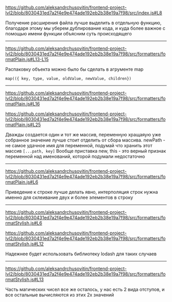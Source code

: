 
https://github.com/aleksandrchusovitin/frontend-project-lvl2/blob/8030431ed7a2f4e9e474ade192eb2b38e19a7f98/src/index.js#L8

Получение расширения файла лучше выделить в отдельную функцию, благодаря этому мы уберем дублирование кода, и куда более важное с помощью имени функции объясним суть происходящего

---

https://github.com/aleksandrchusovitin/frontend-project-lvl2/blob/8030431ed7a2f4e9e474ade192eb2b38e19a7f98/src/formatters/formatPlain.js#L13-L15

Распаковку объекта можно было бы сделать в агрументе map

```
map(({ key, type, value, oldValue, newValue, children})
```

---

https://github.com/aleksandrchusovitin/frontend-project-lvl2/blob/8030431ed7a2f4e9e474ade192eb2b38e19a7f98/src/formatters/formatPlain.js#L16

https://github.com/aleksandrchusovitin/frontend-project-lvl2/blob/8030431ed7a2f4e9e474ade192eb2b38e19a7f98/src/formatters/formatPlain.js#L25

Дважды создается один и тот же массив, переменную хращаяую уже собранное значение лучше стоит отделить от сбора массива. newPath - не самое удачное имя для переменной, подумай что хранить этот массив `[...path, key]`
Вообще приставка new, this - это верный признак переменной над именований, которой подумали недостаточно

---

https://github.com/aleksandrchusovitin/frontend-project-lvl2/blob/8030431ed7a2f4e9e474ade192eb2b38e19a7f98/src/formatters/formatPlain.js#L6

Приведение к строке лучше делать явно, интерполяция строк нужна именно для склеивание двух и более элементов в строку

---

https://github.com/aleksandrchusovitin/frontend-project-lvl2/blob/8030431ed7a2f4e9e474ade192eb2b38e19a7f98/src/formatters/formatStylish.js#L6

https://github.com/aleksandrchusovitin/frontend-project-lvl2/blob/8030431ed7a2f4e9e474ade192eb2b38e19a7f98/src/formatters/formatStylish.js#L12

Надежнее будет использовать библиотеку lodash для таких случаев

---

https://github.com/aleksandrchusovitin/frontend-project-lvl2/blob/8030431ed7a2f4e9e474ade192eb2b38e19a7f98/src/formatters/formatStylish.js#L13

Часть магических чисел все же осталось, у нас есть 2 вида отступов, и все остальные вычисляются из этих 2х значений